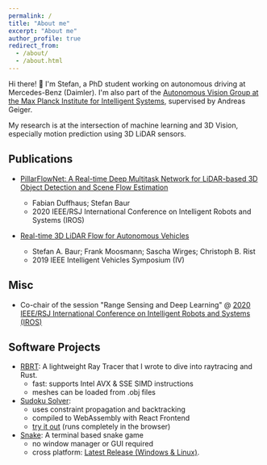 ```yaml
---
permalink: /
title: "About me"
excerpt: "About me"
author_profile: true
redirect_from:
  - /about/
  - /about.html
---
```


Hi there! 👋 I'm Stefan, a PhD student working on autonomous driving at Mercedes-Benz (Daimler).
I'm also part of the [Autonomous Vision Group at the Max Planck Institute for Intelligent Systems](https://uni-tuebingen.de/en/fakultaeten/mathematisch-naturwissenschaftliche-fakultaet/fachbereiche/informatik/lehrstuehle/autonomous-vision/team/), supervised by Andreas Geiger.

My research is at the intersection of machine learning and 3D Vision, especially motion prediction using 3D LiDAR sensors.


## Publications

* [PillarFlowNet: A Real-time Deep Multitask Network for LiDAR-based 3D Object Detection and Scene Flow Estimation](https://ras.papercept.net/proceedings/IROS20/1208.pdf)
  * Fabian Duffhaus; Stefan Baur
  * 2020 IEEE/RSJ International Conference on Intelligent Robots and Systems (IROS)

* [Real-time 3D LiDAR Flow for Autonomous Vehicles](https://ieeexplore.ieee.org/document/8814094)
  * Stefan A. Baur; Frank Moosmann; Sascha Wirges; Christoph B. Rist
  * 2019 IEEE Intelligent Vehicles Symposium (IV)

## Misc

* Co-chair of the session "Range Sensing and Deep Learning" @ [2020 IEEE/RSJ International Conference on Intelligent Robots and Systems (IROS)](https://www.iros2020.org/)

## Software Projects

* [RBRT](https://github.com/baurst/rbrt): A lightweight Ray Tracer that I wrote to dive into raytracing and Rust.
  * fast: supports Intel AVX & SSE SIMD instructions
  * meshes can be loaded from .obj files
* [Sudoku Solver](https://github.com/baurst/sudoku_solver):
  * uses constraint propagation and backtracking
  * compiled to WebAssembly with React Frontend
  * [try it out](https://baurst.github.io/sudoku_solver/) (runs completely in the browser)
* [Snake](https://github.com/baurst/rs_snake): A terminal based snake game
  * no window manager or GUI required
  * cross platform: [Latest Release (Windows & Linux)](https://github.com/baurst/rs_snake/releases).
